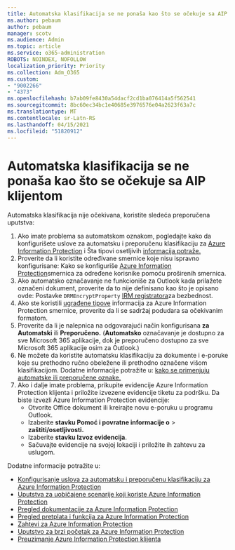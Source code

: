 ```yaml
---
title: Automatska klasifikacija se ne ponaša kao što se očekuje sa AIP klijentom
ms.author: pebaum
author: pebaum
manager: scotv
ms.audience: Admin
ms.topic: article
ms.service: o365-administration
ROBOTS: NOINDEX, NOFOLLOW
localization_priority: Priority
ms.collection: Adm_O365
ms.custom:
- "9002266"
- "4373"
ms.openlocfilehash: b7ab09fe8430a54dacf2cd1ba076414a5f562541
ms.sourcegitcommit: 8bc60ec34bc1e40685e3976576e04a2623f63a7c
ms.translationtype: MT
ms.contentlocale: sr-Latn-RS
ms.lasthandoff: 04/15/2021
ms.locfileid: "51820912"
---
```

# <a name="automatic-classification-not-behaving-as-expected-with-the-aip-client"></a>Automatska klasifikacija se ne ponaša kao što se očekuje sa AIP klijentom

Automatska klasifikacija nije očekivana, koristite sledeća preporučena uputstva:

1. Ako imate problema sa automatskom oznakom, pogledajte kako da konfigurišete uslove za automatsku i preporučenu klasifikaciju za [Azure Information Protection](https://docs.microsoft.com/azure/information-protection/configure-policy-classification) i Šta tipovi osetljivih [informacija potraže.](https://docs.microsoft.com/microsoft-365/compliance/sensitive-information-type-entity-definitions)
2. Proverite da li koristite određivane smernice koje nisu ispravno konfigurisane: Kako se konfiguriše [Azure Information Protection](https://docs.microsoft.com/azure/information-protection/configure-policy-scope)smernica za određene korisnike pomoću proširenih smernica.
3. Ako automatsko označavanje ne funkcioniše za Outlook kada prilažete označeni dokument, proverite da to nije definisano kao što je opisano ovde: Postavke `DRMEncryptProperty` [IRM registratora](https://docs.microsoft.com/deployoffice/security/protect-sensitive-messages-and-documents-by-using-irm-in-office#office-2016-irm-registry-key-options)za bezbednost.
4. Ako ste koristili [ugrađene tipove](https://support.office.com/article/What-the-sensitive-information-types-look-for-fd505979-76be-4d9f-b459-abef3fc9e86b) informacija za Azure Information Protection smernice, proverite da li se sadržaj podudara sa očekivanim formatom.
5. Proverite da li je nalepnica na odgovarajući način konfigurisana **za Automatski** ili **Preporučeno.** (**Automatsko** označavanje je dostupno za sve Microsoft 365 aplikacije, dok je preporučeno dostupno za sve Microsoft 365 aplikacije osim za Outlook.) 
6. Ne možete da koristite automatsku klasifikaciju za dokumente i e-poruke koje su prethodno ručno obeležene ili prethodno označene višom klasifikacijom.  Dodatne informacije potražite u: [kako se primenjuju automatske ili preporučene oznake.](https://docs.microsoft.com/azure/information-protection/configure-policy-classification#how-automatic-or-recommended-labels-are-applied)
7. Ako i dalje imate problema, prikupite evidencije Azure Information Protection klijenta i priložite izvezene evidencije tiketu za podršku. Da biste izvezli Azure Information Protection evidencije:
    - Otvorite Office dokument ili kreirajte novu e-poruku u programu Outlook.
    - Izaberite **stavku Pomoć i povratne informacije o**  >  **zaštiti/osetljivosti.**
    - Izaberite **stavku Izvoz evidencija**.
    - Sačuvajte evidencije na svojoj lokaciji i priložite ih zahtevu za uslugom.

Dodatne informacije potražite u:

- [Konfigurisanje uslova za automatsku i preporučenu klasifikaciju za Azure Information Protection](https://docs.microsoft.com/azure/information-protection/configure-policy-classification)
- [Uputstva za uobičajene scenarije koji koriste Azure Information Protection](https://docs.microsoft.com/azure/information-protection/how-to-guides)
- [Pregled dokumentacije za Azure Information Protection](https://docs.microsoft.com/azure/information-protection/what-is-information-protection)
- [Pregled pretplata i funkcija za Azure Information Protection](https://azure.microsoft.com/pricing/details/information-protection)
- [Zahtevi za Azure Information Protection](https://docs.microsoft.com/azure/information-protection/get-started/requirements)
- [Uputstvo za brzi početak za Azure Information Protection](https://docs.microsoft.com/azure/information-protection/get-started/infoprotect-quick-start-tutorial)
- [Preuzimanje Azure Information Protection klijenta](https://www.microsoft.com/download/details.aspx?id=53018)
